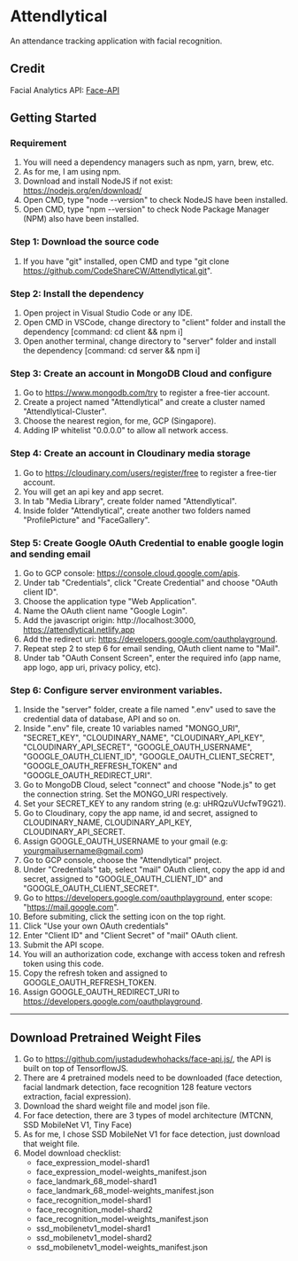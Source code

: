 # Attendlytical
An attendance tracking application with facial recognition.

## Credit
Facial Analytics API: [Face-API](https://github.com/justadudewhohacks/face-api.js/)

## Getting Started
### Requirement
1. You will need a dependency managers such as npm, yarn, brew, etc.
2. As for me, I am using npm.
3. Download and install NodeJS if not exist: https://nodejs.org/en/download/
4. Open CMD, type "node --version" to check NodeJS have been installed.
5. Open CMD, type "npm --version" to check Node Package Manager (NPM) also have been installed.

### Step 1: Download the source code
1. If you have "git" installed, open CMD and type "git clone https://github.com/CodeShareCW/Attendlytical.git".

### Step 2: Install the dependency
1. Open project in Visual Studio Code or any IDE.
2. Open CMD in VSCode, change directory to "client" folder and install the dependency [command: cd client && npm i]
3. Open another terminal, change directory to "server" folder and install the dependency [command: cd server && npm i]

### Step 3: Create an account in MongoDB Cloud and configure
1. Go to https://www.mongodb.com/try to register a free-tier account.
2. Create a project named "Attendlytical" and create a cluster named "Attendlytical-Cluster".
3. Choose the nearest region, for me, GCP (Singapore).
4. Adding IP whitelist "0.0.0.0" to allow all network access.

### Step 4: Create an account in Cloudinary media storage
1. Go to https://cloudinary.com/users/register/free to register a free-tier account.
2. You will get an api key and app secret.
3. In tab "Media Library", create folder named "Attendlytical".
4. Inside folder "Attendlytical", create another two folders named "ProfilePicture" and "FaceGallery".

### Step 5: Create Google OAuth Credential to enable google login and sending email
1. Go to GCP console: https://console.cloud.google.com/apis.
2. Under tab "Credentials", click "Create Credential" and choose "OAuth client ID".
3. Choose the application type "Web Application".
4. Name the OAuth client name "Google Login".
5. Add the javascript origin: http://localhost:3000, https://attendlytical.netlify.app
6. Add the redirect uri: https://developers.google.com/oauthplayground.
7. Repeat step 2 to step 6 for email sending, OAuth client name to "Mail".
8. Under tab "OAuth Consent Screen", enter the required info (app name, app logo, app uri, privacy policy, etc).

### Step 6: Configure server environment variables.
1. Inside the "server" folder, create a file named ".env" used to save the credential data of database, API and so on.
2. Inside ".env" file, create 10 variables named "MONGO_URI", "SECRET_KEY", "CLOUDINARY_NAME", "CLOUDINARY_API_KEY", "CLOUDINARY_API_SECRET", "GOOGLE_OAUTH_USERNAME", "GOOGLE_OAUTH_CLIENT_ID", "GOOGLE_OAUTH_CLIENT_SECRET", "GOOGLE_OAUTH_REFRESH_TOKEN" and "GOOGLE_OAUTH_REDIRECT_URI".
3. Go to MongoDB Cloud, select "connect" and choose "Node.js" to get the connection string. Set the MONGO_URI respectively.
4. Set your SECRET_KEY to any random string (e.g: uHRQzuVUcfwT9G21).
5. Go to Cloudinary, copy the app name, id and secret, assigned to CLOUDINARY_NAME, CLOUDINARY_API_KEY, CLOUDINARY_API_SECRET.
6. Assign GOOGLE_OAUTH_USERNAME to your gmail (e.g: yourgmailusername@gmail.com)
7. Go to GCP console, choose the "Attendlytical" project.
8. Under "Credentials" tab, select "mail" OAuth client, copy the app id and secret, assigned to "GOOGLE_OAUTH_CLIENT_ID" and "GOOGLE_OAUTH_CLIENT_SECRET".
9. Go to https://developers.google.com/oauthplayground, enter scope: "https://mail.google.com".
10. Before submiting, click the setting icon on the top right.
11. Click "Use your own OAuth credentials"
12. Enter "Client ID" and "Client Secret" of "mail" OAuth client.
13. Submit the API scope.
14. You will an authorization code, exchange with access token and refresh token using this code.
15. Copy the refresh token and assigned to GOOGLE_OAUTH_REFRESH_TOKEN.
16. Assign GOOGLE_OAUTH_REDIRECT_URI to https://developers.google.com/oauthplayground.

---

## Download Pretrained Weight Files
1. Go to https://github.com/justadudewhohacks/face-api.js/, the API is built on top of TensorflowJS.
2. There are 4 pretrained models need to be downloaded (face detection, facial landmark detection, face recognition 128 feature vectors extraction, facial expression).
3. Download the shard weight file and model json file.
4. For face detection, there are 3 types of model architecture (MTCNN, SSD MobileNet V1, Tiny Face)
5. As for me, I chose SSD MobileNet V1 for face detection, just download that weight file.
6. Model download checklist:
   - face_expression_model-shard1
   - face_expression_model-weights_manifest.json
   - face_landmark_68_model-shard1
   - face_landmark_68_model-weights_manifest.json
   - face_recognition_model-shard1
   - face_recognition_model-shard2
   - face_recognition_model-weights_manifest.json
   - ssd_mobilenetv1_model-shard1
   - ssd_mobilenetv1_model-shard2
   - ssd_mobilenetv1_model-weights_manifest.json
